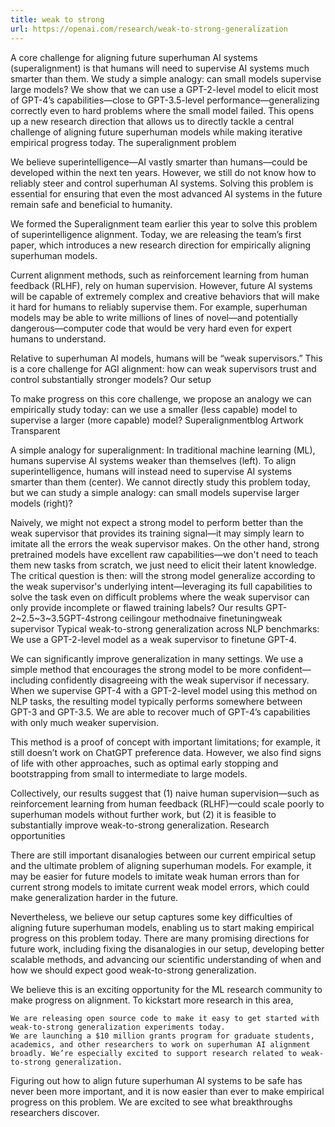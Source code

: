 ```yaml
---
title: weak to strong
url: https://openai.com/research/weak-to-strong-generalization
---
```

A core challenge for aligning future superhuman AI systems (superalignment) is that humans will need to supervise AI systems much smarter than them. We study a simple analogy: can small models supervise large models? We show that we can use a GPT-2-level model to elicit most of GPT-4’s capabilities—close to GPT-3.5-level performance—generalizing correctly even to hard problems where the small model failed. This opens up a new research direction that allows us to directly tackle a central challenge of aligning future superhuman models while making iterative empirical progress today.
The superalignment problem

We believe superintelligence—AI vastly smarter than humans—could be developed within the next ten years. However, we still do not know how to reliably steer and control superhuman AI systems. Solving this problem is essential for ensuring that even the most advanced AI systems in the future remain safe and beneficial to humanity. 

We formed the Superalignment team earlier this year to solve this problem of superintelligence alignment. Today, we are releasing the team’s first paper, which introduces a new research direction for empirically aligning superhuman models.

Current alignment methods, such as reinforcement learning from human feedback (RLHF), rely on human supervision. However, future AI systems will be capable of extremely complex and creative behaviors that will make it hard for humans to reliably supervise them. For example, superhuman models may be able to write millions of lines of novel—and potentially dangerous—computer code that would be very hard even for expert humans to understand. 

Relative to superhuman AI models, humans will be “weak supervisors.” This is a core challenge for AGI alignment: how can weak supervisors trust and control substantially stronger models?
Our setup

To make progress on this core challenge, we propose an analogy we can empirically study today: can we use a smaller (less capable) model to supervise a larger (more capable) model?
Superalignmentblog Artwork Transparent

A simple analogy for superalignment: In traditional machine learning (ML), humans supervise AI systems weaker than themselves (left). To align superintelligence, humans will instead need to supervise AI systems smarter than them (center). We cannot directly study this problem today, but we can study a simple analogy: can small models supervise larger models (right)?

Naively, we might not expect a strong model to perform better than the weak supervisor that provides its training signal—it may simply learn to imitate all the errors the weak supervisor makes. On the other hand, strong pretrained models have excellent raw capabilities—we don't need to teach them new tasks from scratch, we just need to elicit their latent knowledge. The critical question is then: will the strong model generalize according to the weak supervisor's underlying intent—leveraging its full capabilities to solve the task even on difficult problems where the weak supervisor can only provide incomplete or flawed training labels?
Our results
GPT-2~2.5~3~3.5GPT-4strong ceilingour methodnaive finetuningweak supervisor
Typical weak-to-strong generalization across NLP benchmarks: We use a GPT-2-level model as a weak supervisor to finetune GPT-4.

We can significantly improve generalization in many settings. We use a simple method that encourages the strong model to be more confident—including confidently disagreeing with the weak supervisor if necessary. When we supervise GPT-4 with a GPT-2-level model using this method on NLP tasks, the resulting model typically performs somewhere between GPT-3 and GPT-3.5. We are able to recover much of GPT-4’s capabilities with only much weaker supervision.

This method is a proof of concept with important limitations; for example, it still doesn’t work on ChatGPT preference data. However, we also find signs of life with other approaches, such as optimal early stopping and bootstrapping from small to intermediate to large models.

Collectively, our results suggest that (1) naive human supervision—such as reinforcement learning from human feedback (RLHF)—could scale poorly to superhuman models without further work, but (2) it is feasible to substantially improve weak-to-strong generalization.
Research opportunities

There are still important disanalogies between our current empirical setup and the ultimate problem of aligning superhuman models. For example, it may be easier for future models to imitate weak human errors than for current strong models to imitate current weak model errors, which could make generalization harder in the future. 

Nevertheless, we believe our setup captures some key difficulties of aligning future superhuman models, enabling us to start making empirical progress on this problem today. There are many promising directions for future work, including fixing the disanalogies in our setup, developing better scalable methods, and advancing our scientific understanding of when and how we should expect good weak-to-strong generalization.

We believe this is an exciting opportunity for the ML research community to make progress on alignment. To kickstart more research in this area,

    We are releasing open source code to make it easy to get started with weak-to-strong generalization experiments today.
    We are launching a $10 million grants program for graduate students, academics, and other researchers to work on superhuman AI alignment broadly. We’re especially excited to support research related to weak-to-strong generalization.

Figuring out how to align future superhuman AI systems to be safe has never been more important, and it is now easier than ever to make empirical progress on this problem. We are excited to see what breakthroughs researchers discover.
